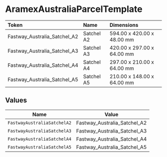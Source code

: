 # AramexAustraliaParcelTemplate

|Token | Name | Dimensions|
|:---|:---|:---|
| Fastway_Australia_Satchel_A2 | Satchel A2 | 594.00 x 420.00 x 48.00 mm|
| Fastway_Australia_Satchel_A3 | Satchel A3 | 420.00 x 297.00 x 64.00 mm|
| Fastway_Australia_Satchel_A4 | Satchel A4 | 297.00 x 210.00 x 64.00 mm|
| Fastway_Australia_Satchel_A5 | Satchel A5 | 210.00 x 148.00 x 64.00 mm|



## Values

| Name                         | Value                        |
| ---------------------------- | ---------------------------- |
| `FastwayAustraliaSatchelA2`  | Fastway_Australia_Satchel_A2 |
| `FastwayAustraliaSatchelA3`  | Fastway_Australia_Satchel_A3 |
| `FastwayAustraliaSatchelA4`  | Fastway_Australia_Satchel_A4 |
| `FastwayAustraliaSatchelA5`  | Fastway_Australia_Satchel_A5 |